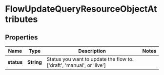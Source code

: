 # FlowUpdateQueryResourceObjectAttributes

## Properties
Name | Type | Description | Notes
------------ | ------------- | ------------- | -------------
**status** | **String** | Status you want to update the flow to. [&#x27;draft&#x27;, &#x27;manual&#x27;, or &#x27;live&#x27;] | 
